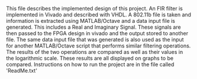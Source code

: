 This file describes the implemented design of this project.
An FIR filter is implemented in Vivado and described with VHDL. 
A 802.11b file is taken and information is extracted using MATLAB/Octave and a data input file is generated.
This includes a Real and Imaginary Signal. These signals are then passed to the FPGA design in vivado and the output stored to another file.
The same data input file that was generated is also used as the input for another MATLAB/Octave script that performs similar filtering operations.
The results of the two operations are compared as well as their values in the logarithmic scale.
These results are all displayed on graphs to be compared. Instructions on how to run the project are in the file called 'ReadMe.txt'
